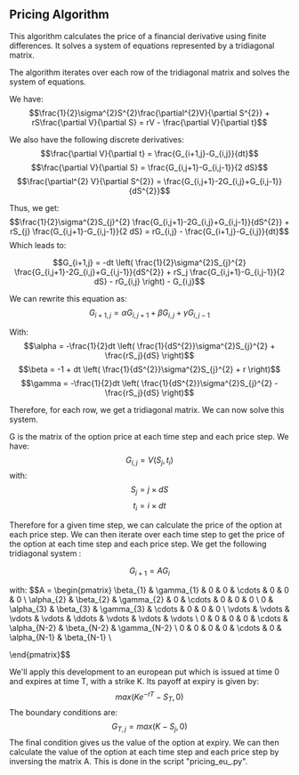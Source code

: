 
## Pricing Algorithm
 
This algorithm calculates the price of a financial derivative using finite differences.
  It solves a system of equations represented by a tridiagonal matrix.
 
 
The algorithm iterates over each row of the tridiagonal matrix and solves the system of equations.
 
 
We have:
$$\frac{1}{2}\sigma^{2}S^{2}\frac{\partial^{2}V}{\partial S^{2}} + rS\frac{\partial V}{\partial S} = rV - \frac{\partial V}{\partial t}$$

We also have the following discrete derivatives:
$$\frac{\partial V}{\partial t} = \frac{G_{i+1,j}-G_{i,j}}{dt}$$
$$\frac{\partial V}{\partial S} = \frac{G_{i,j+1}-G_{i,j-1}}{2 dS}$$
$$\frac{\partial^{2} V}{\partial S^{2}} = \frac{G_{i,j+1}-2G_{i,j}+G_{i,j-1}}{dS^{2}}$$

Thus, we get:
$$\frac{1}{2}\sigma^{2}S_{j}^{2} \frac{G_{i,j+1}-2G_{i,j}+G_{i,j-1}}{dS^{2}} + rS_{j} \frac{G_{i,j+1}-G_{i,j-1}}{2 dS} = rG_{i,j} - \frac{G_{i+1,j}-G_{i,j}}{dt}$$
Which leads to:

$$G_{i+1,j} = -dt \left( \frac{1}{2}\sigma^{2}S_{j}^{2} \frac{G_{i,j+1}-2G_{i,j}+G_{i,j-1}}{dS^{2}} + rS_j \frac{G_{i,j+1}-G_{i,j-1}}{2 dS} - rG_{i,j} \right) - G_{i,j}$$

We can rewrite this equation as:
$$G_{i+1,j} = \alpha G_{i,j+1} + \beta G_{i,j} + \gamma G_{i,j-1}$$

With:
$$\alpha = -\frac{1}{2}dt \left( \frac{1}{dS^{2}}\sigma^{2}S_{j}^{2} + \frac{rS_j}{dS} \right)$$
$$\beta = -1 + dt \left( \frac{1}{dS^{2}}\sigma^{2}S_{j}^{2} + r \right)$$
$$\gamma = -\frac{1}{2}dt \left( \frac{1}{dS^{2}}\sigma^{2}S_{j}^{2} - \frac{rS_j}{dS} \right)$$

Therefore, for each row, we get a tridiagonal matrix. We can now solve this system.

G is the matrix of the option price at each time step and each price step. We have:
$$G_{i,j} = V(S_{j},t_{i})$$
with:
$$S_{j} = j \times dS$$
$$t_{i} = i \times dt$$

Therefore for a given time step, we can calculate the price of the option at each price step. We can then iterate over each time step to get the price of the option at each time step and each price step.
We get the following tridiagonal system :

$$ G_{i+1} = A G_{i}$$

with:
$$A = \begin{pmatrix}
\beta_{1} & \gamma_{1} & 0 & 0 & \cdots & 0 & 0 & 0 \\
\alpha_{2} & \beta_{2} & \gamma_{2} & 0 & \cdots & 0 & 0 & 0 \\
0 & \alpha_{3} & \beta_{3} & \gamma_{3} & \cdots & 0 & 0 & 0 \\
\vdots  & \vdots  & \vdots & \vdots & \ddots & \vdots & \vdots & \vdots \\
0 & 0 & 0 & 0 & \cdots & \alpha_{N-2} & \beta_{N-2} & \gamma_{N-2} \\
0 & 0 & 0 & 0 & \cdots & 0 & \alpha_{N-1} & \beta_{N-1} \\

\end{pmatrix}$$
 
 We'll apply this development to an european put which is issued at time 0 and expires at time T, with a strike K. Its payoff at expiry is given by:
    $$max(Ke^{-rT}-S_{T},0)$$
The boundary conditions are:
    $$G_{T,j} = max(K-S_{j},0)$$
The final condition gives us the value of the option at expiry. We can then calculate the value of the option at each time step and each price step by inversing the matrix A. This is done in the script "pricing_eu_.py".
